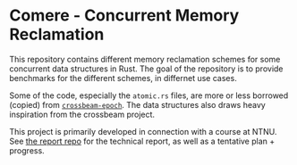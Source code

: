 # Comere - Concurrent Memory Reclamation

This repository contains different memory reclamation schemes for
some concurrent data structures in Rust.
The goal of the repository is to provide benchmarks for the different
schemes, in differnet use cases.

Some of the code, especially the `atomic.rs` files, are more or less
borrowed (copied) from 
[`crossbeam-epoch`](http://www.github.com/crossbeam-rs/crossbeam-epoch).
The data structures also draws heavy inspiration from the crossbeam project.

This project is primarily developed in connection with a course at NTNU.
See [the report repo](https://github.com/martinhath/semester-project)
for the technical report, as well as a tentative plan + progress.
